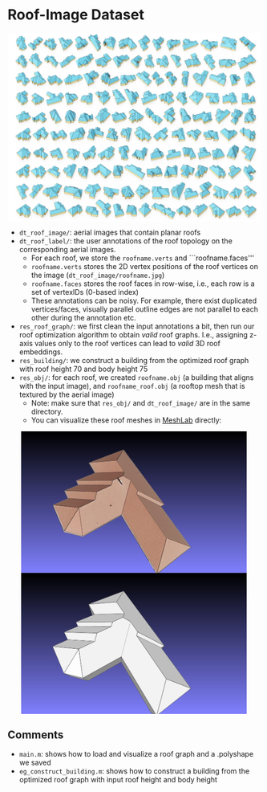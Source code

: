 # Roof-Image Dataset

<p align="center">
  <img align="center"  src="../figs/fig5.png" width="1000">
</p>

- ```dt_roof_image/```: aerial images that contain planar roofs
- ```dt_roof_label/```: the user annotations of the roof topology on the corresponding aerial images. 
  - For each roof, we store the ```roofname.verts``` and ```roofname.faces'''
  - ```roofname.verts``` stores the 2D vertex positions of the roof vertices on the image (```dt_roof_image/roofname.jpg```)
  - ```roofname.faces``` stores the roof faces in row-wise, i.e., each row is a set of vertexIDs (0-based index)
  - These annotations can be noisy. For example, there exist duplicated vertices/faces, visually parallel outline edges are not parallel to each other during the annotation etc. 
- ```res_roof_graph/```: we first clean the input annotations a bit, then run our roof optimization algorithm to obtain *valid* roof graphs. 
I.e., assigning z-axis values only to the roof vertices can lead to *valid* 3D roof embeddings. 
- ```res_building/```: we construct a building from the optimized roof graph with roof height 70 and body height 75
- ```res_obj/```: for each roof, we created ```roofname.obj``` (a building that aligns with the input image), and ```roofname_roof.obj``` (a rooftop mesh that is textured by the aerial image)
  - Note: make sure that ```res_obj/``` and ```dt_roof_image/``` are in the same directory.  
  - You can visualize these roof meshes in [MeshLab](https://www.meshlab.net/) directly:
  
<p align="center">
  <img align="center"  src="../figs/dt00.png" width="450">
  <img align="center"  src="../figs/dt01.png" width="450">
</p>
  
## Comments
- ```main.m```: shows how to load and visualize a roof graph and a .polyshape we saved
- ```eg_construct_building.m```: shows how to construct a building from the optimized roof graph with input roof height and body height
